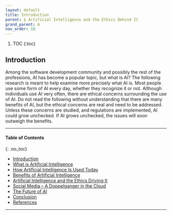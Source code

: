 ```yaml
---
layout: default
title: Introduction
parent: § Artificial Intelligence and the Ethics Behind It  
grand_parent: A 
nav_order: 10 
---
```

<style>
.dont-break-out {
  /* These are technically the same, but use both */
  overflow-wrap: break-word;
  word-wrap: break-word;

     -ms-word-break: break-all;
  /* This is the dangerous one in WebKit, as it breaks things wherever */
  word-break: break-all;
  /* Instead use this non-standard one: */
  word-break: break-word;
}

.youtube-container {
    position: relative;
    width: 100%;
    height: 0;
    padding-bottom: 56.25%;
}
.youtube-video {
    position: absolute;
    top: 0;
    left: 0;
    width: 100%;
    height: 100%;
}

</style>

<div class="dont-break-out" markdown="1">

1. TOC
{:toc}

## Introduction
Among the software development community and possibly the rest of the professions, AI has become a popular topic, but what is AI? The following research is meant to help examine more precisely what AI is. Most people use some form of AI every day, whether they recognize it or not. Although individuals use AI very often, there are ethical concerns surrounding the use of AI. Do not read the following without understanding that there are many benefits of AI, but the ethical concerns are real and need to be addressed. Unless these concerns are studied, and regulations are implemented, AI could grow unchecked. If AI grows unchecked, the issues will soon outweigh the benefits.

***

#### Table of Contents
{: .no_toc}

<ul><li> <a href="/docs/A/artificial-intelligence-and-the-ethics-behind-it-1/">Introduction</a></li><li> <a href="/docs/A/artificial-intelligence-and-the-ethics-behind-it-2/">What is Artificial Intelligence</a></li><li> <a href="/docs/A/artificial-intelligence-and-the-ethics-behind-it-3/">How Artificial Intelligence Is Used Today</a></li><li> <a href="/docs/A/artificial-intelligence-and-the-ethics-behind-it-4/">Benefits of Artificial Intelligence</a></li><li> <a href="/docs/A/artificial-intelligence-and-the-ethics-behind-it-5/">Artificial Intelligence and the Ethics Driving It</a></li><li> <a href="/docs/A/artificial-intelligence-and-the-ethics-behind-it-6/">Social Media – A Doppelganger in the Cloud</a></li><li> <a href="/docs/A/artificial-intelligence-and-the-ethics-behind-it-7/">The Future of AI</a></li><li> <a href="/docs/A/artificial-intelligence-and-the-ethics-behind-it-8/">Conclusion</a></li><li> <a href="/docs/A/artificial-intelligence-and-the-ethics-behind-it-9/">References</a></li></ul>

***

</div>

